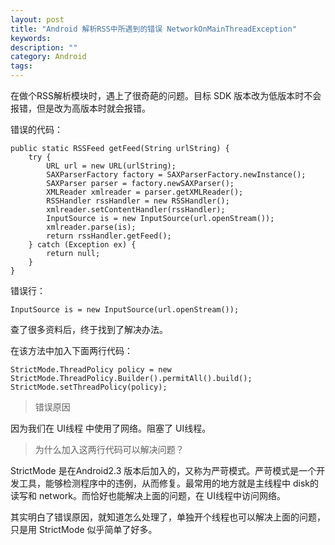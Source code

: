 ```yaml
---
layout: post
title: "Android 解析RSS中所遇到的错误 NetworkOnMainThreadException"
keywords: 
description: ""
category: Android
tags: 
---
```


<!--markdown-->在做个RSS解析模块时，遇上了很奇葩的问题。目标 SDK 版本改为低版本时不会报错，但是改为高版本时就会报错。  
  
错误的代码：

```  
public static RSSFeed getFeed(String urlString) {  
    try {  
        URL url = new URL(urlString);  
        SAXParserFactory factory = SAXParserFactory.newInstance();  
        SAXParser parser = factory.newSAXParser();  
        XMLReader xmlreader = parser.getXMLReader();  
        RSSHandler rssHandler = new RSSHandler();  
        xmlreader.setContentHandler(rssHandler);  
        InputSource is = new InputSource(url.openStream());  
        xmlreader.parse(is);  
        return rssHandler.getFeed();  
    } catch (Exception ex) {  
        return null;  
    }  
}  
```  
  
错误行：  
  
```  
InputSource is = new InputSource(url.openStream());  
```  
  
查了很多资料后，终于找到了解决办法。  
  
在该方法中加入下面两行代码：  
  
```  
StrictMode.ThreadPolicy policy = new StrictMode.ThreadPolicy.Builder().permitAll().build();  
StrictMode.setThreadPolicy(policy);  
```  
  
> 错误原因  
  
因为我们在 UI线程 中使用了网络。阻塞了 UI线程。  
  
> 为什么加入这两行代码可以解决问题？  
  
StrictMode 是在Android2.3 版本后加入的，又称为严苛模式。严苛模式是一个开发工具，能够检测程序中的违例，从而修复。最常用的地方就是主线程中 disk的读写和 network。而恰好也能解决上面的问题，在 UI线程中访问网络。  
  
  
  
其实明白了错误原因，就知道怎么处理了，单独开个线程也可以解决上面的问题，只是用 StrictMode 似乎简单了好多。  
